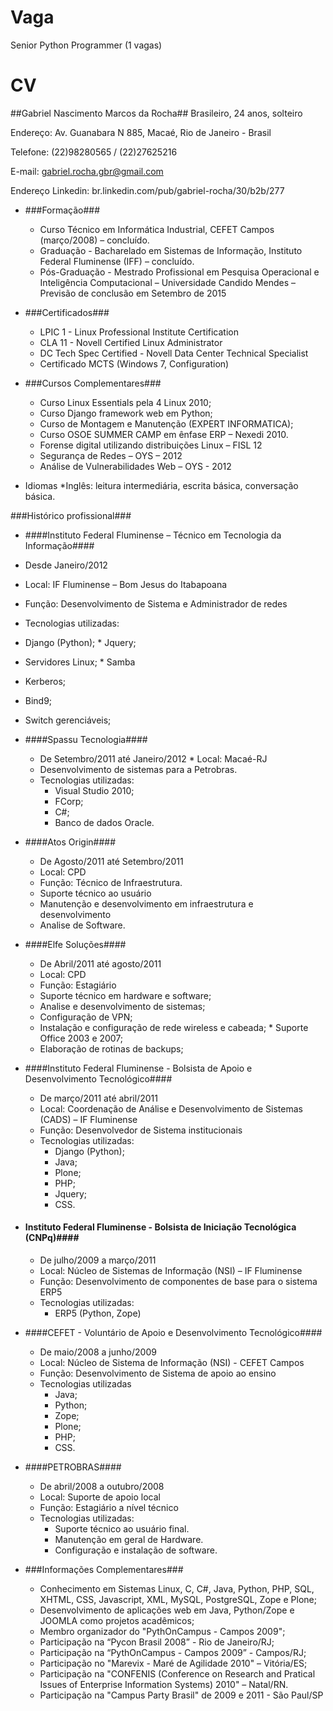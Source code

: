 # Vaga

Senior Python Programmer (1 vagas)

# CV

##Gabriel Nascimento Marcos da Rocha##
Brasileiro, 24 anos, solteiro

Endereço: Av. Guanabara N 885, Macaé, Rio de Janeiro - Brasil

Telefone: (22)98280565 / (22)27625216 

E-mail: gabriel.rocha.gbr@gmail.com

Endereço Linkedin: br.linkedin.com/pub/gabriel-rocha/30/b2b/277

* ###Formação###
  * Curso Técnico em Informática Industrial, CEFET Campos (março/2008) – concluído.
  * Graduação - Bacharelado em Sistemas de Informação, Instituto Federal Fluminense (IFF) –
concluído.
  * Pós-Graduação - Mestrado Profissional em Pesquisa Operacional e Inteligência Computacional –
Universidade Candido Mendes – Previsão de conclusão em Setembro de 2015

* ###Certificados###
  * LPIC 1 - Linux Professional Institute Certification
  * CLA 11 - Novell Certified Linux Administrator
  * DC Tech Spec Certified - Novell Data Center Technical Specialist
  * Certificado MCTS (Windows 7, Configuration)

* ###Cursos Complementares###
  * Curso Linux Essentials pela 4 Linux 2010;
  * Curso Django framework web em Python;
  * Curso de Montagem e Manutenção (EXPERT INFORMATICA);
  * Curso OSOE SUMMER CAMP em ênfase ERP – Nexedi 2010.
  * Forense digital utilizando distribuições Linux – FISL 12
  * Segurança de Redes – OYS – 2012
  * Análise de Vulnerabilidades Web – OYS - 2012

* Idiomas
  *Inglês: leitura intermediária, escrita básica, conversação básica.

###Histórico profissional###

* ####Instituto Federal Fluminense – Técnico em Tecnologia da Informação####
 * Desde Janeiro/2012
 * Local: IF Fluminense – Bom Jesus do Itabapoana
 * Função: Desenvolvimento de Sistema e Administrador de redes
 * Tecnologias utilizadas:
  * Django (Python); * Jquery;
  * Servidores Linux; * Samba
  * Kerberos;
  * Bind9;
  * Switch gerenciáveis;
  
* ####Spassu Tecnologia####
  * De Setembro/2011 até Janeiro/2012 * Local: Macaé-RJ
  * Desenvolvimento de sistemas para a Petrobras. 
  * Tecnologias utilizadas:
    * Visual Studio 2010;
    * FCorp;
    * C#;
    * Banco de dados Oracle.

* ####Atos Origin####
  * De Agosto/2011 até Setembro/2011
  * Local: CPD
  * Função: Técnico de Infraestrutura.
  * Suporte técnico ao usuário
  * Manutenção e desenvolvimento em infraestrutura e desenvolvimento
  * Analise de Software.

* ####Elfe Soluções####
  * De Abril/2011 até agosto/2011
  * Local: CPD
  * Função: Estagiário
  * Suporte técnico em hardware e software;
  * Analise e desenvolvimento de sistemas;
  * Configuração de VPN;
  * Instalação e configuração de rede wireless e cabeada; * Suporte Office 2003 e 2007;
  * Elaboração de rotinas de backups;
  
* ####Instituto Federal Fluminense - Bolsista de Apoio e Desenvolvimento Tecnológico####
  * De março/2011 até abril/2011
  * Local: Coordenação de Análise e Desenvolvimento de Sistemas (CADS) – IF Fluminense
  * Função: Desenvolvedor de Sistema institucionais
  * Tecnologias utilizadas: 
    * Django (Python);
    * Java;
    * Plone;
    * PHP;
    * Jquery; 
    * CSS.
    
* #### Instituto Federal Fluminense - Bolsista de Iniciação Tecnológica (CNPq)####
  * De julho/2009 a março/2011
  * Local: Núcleo de Sistemas de Informação (NSI) – IF Fluminense
  *  Função: Desenvolvimento de componentes de base para o sistema ERP5
  * Tecnologias utilizadas: 
    * ERP5 (Python, Zope)
    
* ####CEFET - Voluntário de Apoio e Desenvolvimento Tecnológico####
  * De maio/2008 a junho/2009
  * Local: Núcleo de Sistema de Informação (NSI) - CEFET Campos
  * Função: Desenvolvimento de Sistema de apoio ao ensino
  * Tecnologias utilizadas
    * Java;
    * Python; 
    * Zope;
    * Plone; 
    * PHP;
    * CSS.

* ####PETROBRAS####
  * De abril/2008 a outubro/2008
  * Local: Suporte de apoio local
  * Função: Estagiário a nível técnico
  * Tecnologias utilizadas:
    * Suporte técnico ao usuário final.
    * Manutenção em geral de Hardware.
    * Configuração e instalação de software.

* ###Informações Complementares###
  * Conhecimento em Sistemas Linux, C, C#, Java, Python, PHP, SQL, XHTML, CSS, Javascript, XML, MySQL, PostgreSQL, Zope e Plone;
  * Desenvolvimento de aplicações web em Java, Python/Zope e JOOMLA como projetos acadêmicos;
  * Membro organizador do "PythOnCampus - Campos 2009";
  * Participação na “Pycon Brasil 2008” - Rio de Janeiro/RJ;
  * Participação na “PythOnCampus - Campos 2009” - Campos/RJ;
  * Participação no "Marevix - Maré de Agilidade 2010" – Vitória/ES;
  * Participação na "CONFENIS (Conference on Research and Pratical Issues of
Enterprise Information Systems) 2010" – Natal/RN.
  * Participação na "Campus Party Brasil" de 2009 e 2011 - São Paul/SP
